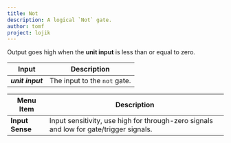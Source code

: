 ```yaml
---
title: Not
description: A logical `Not` gate.
author: tomf
project: lojik
---
```


<md-img src="lojik/not.png" alt=""></md-img>

Output goes high when the **unit input** is less than or equal to zero.

| Input            | Description                  |
| ---------------- | ---------------------------- |
| **_unit input_** | The input to the `not` gate. |

| Menu Item        | Description                        |
| ---------------- | ---------------------------------- |
| **Input Sense** | Input sensitivity, use high for through-zero signals and low for gate/trigger signals. |